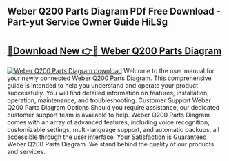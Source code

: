 ## Weber Q200 Parts Diagram PDf Free Download - Part-yut Service Owner Guide HiLSg

# <h2><a href="http://dfktuu.blite.top/?on=Weber+Q200+Parts+Diagram">🔗Download New 👉🔴 Weber Q200 Parts Diagram</a></h2>

[![Weber Q200 Parts Diagram download](https://i.imgur.com/lujVjoI.png)](http://dfktuu.blite.top/?on=Weber+Q200+Parts+Diagram)
Welcome to the user manual for your newly connected Weber Q200 Parts Diagram. This comprehensive guide is intended to help you understand and operate your product successfully. You will find detailed information on features, installation, operation, maintenance, and troubleshooting. Customer Support Weber Q200 Parts Diagram Options Should you require assistance, our dedicated customer support team is available to help. Weber Q200 Parts Diagram comes with an array of advanced features, including voice recognition, customizable settings, multi-language support, and automatic backups, all accessible through the user interface. Your Satisfaction is Guaranteed Weber Q200 Parts Diagram. We stand behind the quality of our products and services.
